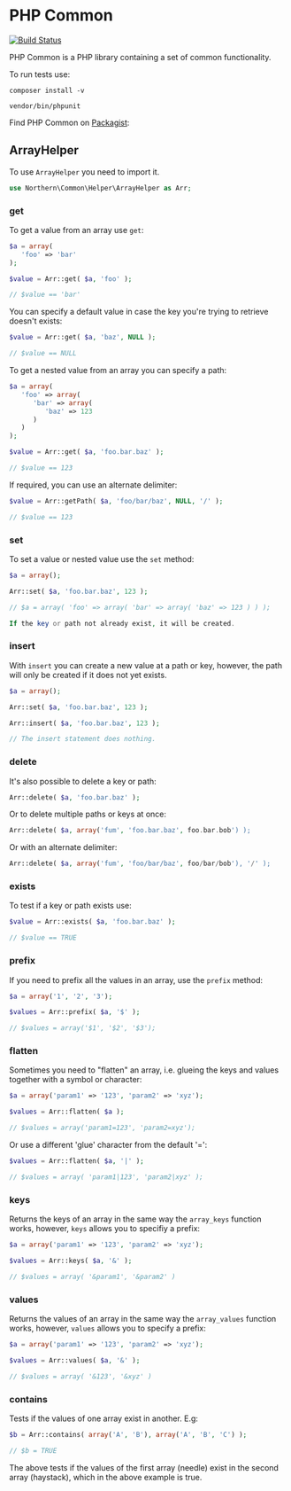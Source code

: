 # PHP Common

[![Build Status](https://travis-ci.org/northern/PHP-Common.png?branch=dev-master)](https://travis-ci.org/northern/PHP-Common)

PHP Common is a PHP library containing a set of common functionality.

To run tests use:

    composer install -v

    vendor/bin/phpunit

Find PHP Common on [Packagist](https://packagist.org/packages/northern/common):

## ArrayHelper

To use `ArrayHelper` you need to import it.
```PHP
use Northern\Common\Helper\ArrayHelper as Arr;
```
### get

To get a value from an array use `get`:
```PHP
$a = array(
   'foo' => 'bar'
);

$value = Arr::get( $a, 'foo' );

// $value == 'bar'
```
You can specify a default value in case the key you're trying to retrieve doesn't exists:
```PHP
$value = Arr::get( $a, 'baz', NULL );

// $value == NULL
```
To get a nested value from an array you can specify a path:
```PHP
$a = array(
   'foo' => array(
      'bar' => array(
         'baz' => 123
      )
   )
);

$value = Arr::get( $a, 'foo.bar.baz' );

// $value == 123
```    
If required, you can use an alternate delimiter:
```PHP
$value = Arr::getPath( $a, 'foo/bar/baz', NULL, '/' );

// $value == 123
```
### set

To set a value or nested value use the `set` method:
```PHP
$a = array();

Arr::set( $a, 'foo.bar.baz', 123 );

// $a = array( 'foo' => array( 'bar' => array( 'baz' => 123 ) ) );

If the key or path not already exist, it will be created.
```    
### insert

With `insert` you can create a new value at a path or key, however, the path will only be created if it does not yet exists.
```PHP
$a = array();

Arr::set( $a, 'foo.bar.baz', 123 );

Arr::insert( $a, 'foo.bar.baz', 123 );

// The insert statement does nothing.
```    
### delete

It's also possible to delete a key or path:
```PHP
Arr::delete( $a, 'foo.bar.baz' );    
```    
Or to delete multiple paths or keys at once:
```PHP
Arr::delete( $a, array('fum', 'foo.bar.baz', foo.bar.bob') );
```
Or with an alternate delimiter:
```PHP
Arr::delete( $a, array('fum', 'foo/bar/baz', foo/bar/bob'), '/' );
```
### exists

To test if a key or path exists use:
```PHP
$value = Arr::exists( $a, 'foo.bar.baz' );

// $value == TRUE
```    
### prefix

If you need to prefix all the values in an array, use the `prefix` method:
```PHP
$a = array('1', '2', '3');

$values = Arr::prefix( $a, '$' );

// $values = array('$1', '$2', '$3');
```
### flatten

Sometimes you need to "flatten" an array, i.e. glueing the keys and values together with a symbol or character:
```PHP
$a = array('param1' => '123', 'param2' => 'xyz');

$values = Arr::flatten( $a );

// $values = array('param1=123', 'param2=xyz');
```    
Or use a different 'glue' character from the default '=':
```PHP
$values = Arr::flatten( $a, '|' );

// $values = array( 'param1|123', 'param2|xyz' );
```
### keys

Returns the keys of an array in the same way the `array_keys` function works, however, `keys` allows you to specifiy a prefix:
```PHP
$a = array('param1' => '123', 'param2' => 'xyz');

$values = Arr::keys( $a, '&' );

// $values = array( '&param1', '&param2' )
```
### values

Returns the values of an array in the same way the `array_values` function works, however, `values` allows you to specify a prefix:
```PHP
$a = array('param1' => '123', 'param2' => 'xyz');

$values = Arr::values( $a, '&' );

// $values = array( '&123', '&xyz' )
```
### contains

Tests if the values of one array exist in another. E.g:
```PHP
$b = Arr::contains( array('A', 'B'), array('A', 'B', 'C') );

// $b = TRUE
```
The above tests if the values of the first array (needle) exist in the second array (haystack), which in the above example is true.
